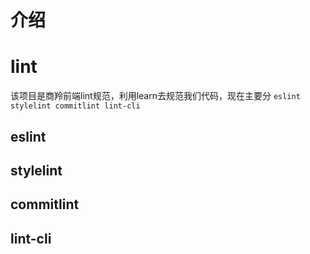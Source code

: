 # 介绍
# lint
该项目是商羚前端lint规范，利用learn去规范我们代码，现在主要分 `eslint stylelint commitlint lint-cli`

## eslint

## stylelint

## commitlint

## lint-cli